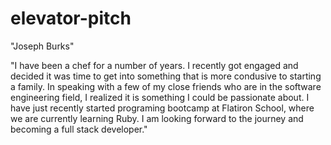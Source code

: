 # elevator-pitch
"Joseph Burks"

"I have been a chef for a number of years.  I recently got engaged and decided it was time to get into something that is more condusive to starting a family.  In speaking with a few of my close friends who are in the software engineering field, I realized it is something I could be passionate about.  I have just recently started programing bootcamp at Flatiron School, where we are currently learning Ruby.  I am looking forward to the journey and becoming a full stack developer."